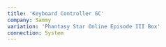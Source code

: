 ```yaml
---
title: 'Keyboard Controller GC'
company: Sammy
variation: 'Phantasy Star Online Episode III Box'
connection: System
---
```

